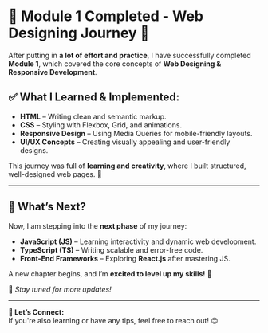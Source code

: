 # 🎯 Module 1 Completed - Web Designing Journey 🚀  

After putting in **a lot of effort and practice**, I have successfully completed **Module 1**, which covered the core concepts of **Web Designing & Responsive Development**.  

## ✅ What I Learned & Implemented:
- **HTML** – Writing clean and semantic markup.  
- **CSS** – Styling with Flexbox, Grid, and animations.  
- **Responsive Design** – Using Media Queries for mobile-friendly layouts.  
- **UI/UX Concepts** – Creating visually appealing and user-friendly designs.  

This journey was full of **learning and creativity**, where I built structured, well-designed web pages. 🎨  

---

## 🚀 What’s Next?  
Now, I am stepping into the **next phase** of my journey:  
- **JavaScript (JS)** – Learning interactivity and dynamic web development.  
- **TypeScript (TS)** – Writing scalable and error-free code.  
- **Front-End Frameworks** – Exploring **React.js** after mastering JS.  

A new chapter begins, and I’m **excited to level up my skills!** 🚀  

📌 *Stay tuned for more updates!*  

---

**📢 Let’s Connect:**  
If you're also learning or have any tips, feel free to reach out! 😊  
